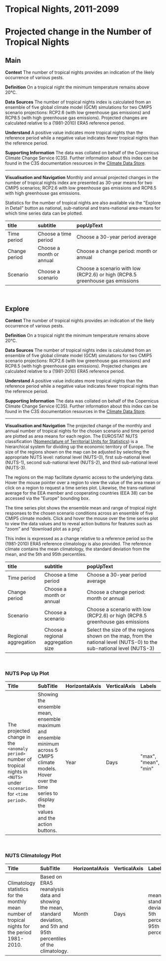 
Tropical Nights, 2011-2099
==========================

# Projected change in the Number of Tropical Nights

## Main


**Context**
The number of tropical nights provides an indication of the likely occurrence of various pests.

**Definition**
On a tropical night the minimum temperature remains above 20°C.

**Data Sources**
The number of tropical nights index is calculated from an ensemble of five global climate model (GCM) simulations for two CMIP5 scenario projections: RCP2.6 (with low greenhouse gas emissions) and RCP8.5 (with high greenhouse gas emissions). Projected changes are calculated relative to a (1981-2010) ERA5 reference period.

**Understand**
A positive value indicates more tropical nights than the reference period while a negative value indicates fewer tropical nights than the reference period.

**Supporting Information**
The data was collated on behalf of the Copernicus Climate Change Service (C3S).  Further information about this index can be found in the C3S documentation resources in the [Climate Data Store](https://cds.climate.copernicus.eu/cdsapp#!/dataset/sis-agroclimatic-indicators?tab=overview).

***

**Visualisation and Navigation**
Monthly and annual projected changes in the number of tropical nights index are presented as 30-year means for two CMIP5 scenarios; RCP2.6 with low greenhouse gas emissions and RCP8.5 with high greenhouse gas emissions.

Statistics for the number of tropical nights are also available via the "Explore in Detail" button as national, sub-national and trans-national area-means for which time series data can be plotted.  

|title|subtitle|popUpText|
| :--- | :--- | :--- |
|Time period|Choose a time period|Choose a 30-year period average|
|Change period|Choose a month or annual|Choose a change period: month or annual|
|Scenario|Choose a scenario|Choose a scenario with low (RCP2.6) or high (RCP8.5 greenhouse gas emissions|


<br />  

## Explore


**Context**
The number of tropical nights provides an indication of the likely occurrence of various pests.

**Definition**
On a tropical night the minimum temperature remains above 20°C.

**Data Sources**
The number of tropical nights index is calculated from an ensemble of five global climate model (GCM) simulations for two CMIP5 scenario projections: RCP2.6 (with low greenhouse gas emissions) and RCP8.5 (with high greenhouse gas emissions). Projected changes are calculated relative to a (1981-2010) ERA5 reference period.

**Understand**
A positive value indicates more tropical nights than the reference period while a negative value indicates fewer tropical nights than the reference period.

**Supporting Information**
The data was collated on behalf of the Copernicus Climate Change Service (C3S).  Further information about this index can be found in the C3S documentation resources in the [Climate Data Store](https://cds.climate.copernicus.eu/cdsapp#!/dataset/sis-agroclimatic-indicators?tab=overview).

***

**Visualisation and Navigation**
The projected change of the monthly and annual number of tropical nights for the chosen scenario and time period are plotted as area means for each region. The EUROSTAT NUTS classification ([Nomenclature of Territorial Units for Statistics](https://ec.europa.eu/eurostat/web/nuts/background)) is a hierarchical system for dividing up the economic territory of Europe. The size of the regions shown on the map can be adjusted by selecting the appropriate NUTS level: national level (NUTS-0), first sub-national level (NUTS-1), second sub-national level (NUTS-2), and third sub-national level (NUTS-3).

The regions on the map facilitate dynamic access to the underlying data. Hover the mouse pointer over a region to view the value of the area mean or click on a region to request a time series plot.  Likewise, the trans-national average for the EEA member and cooperating countries (EEA 38) can be accessed via the "Europe" bounding box.

The time series plot shows the ensemble mean and range of tropical night responses to the chosen scenario conditions across an ensemble of five CMIP5 climate models. Click and hover the mouse over the time series plot to view the data values and to reveal action buttons for features such as “zoom” and “download plot as a png”.

This index is expressed as a change relative to a reference period so the (1981-2010) ERA5 reference climatology is also provided. The reference climate contains the mean climatology, the standard deviation from the mean, and the 5th and 95th percentiles.  

|title|subtitle |popUpText|
| :--- | :--- | :--- |
|Time period|Choose a time period|Choose a 30-year period average|
|Change period|Choose a month or annual|Choose a change period: month or annual|
|Scenario|Choose a scenario|Choose a scenario with low (RCP2.6) or high (RCP8.5 greenhouse gas emissions|
|Regional aggregation|Choose a regional aggregation size|Select the size of the regions shown on the map, from the national level (NUTS-0) to the sub-national level (NUTS-3)|


<br />  

### NUTS Pop Up Plot

|Title|SubTitle|HorizontalAxis|VerticalAxis|Labels|
| :--- | :--- | :--- | :--- | :--- |
|The projected change in the `<anomaly period>` number of tropical nights in `<NUTS>` under `<scenario>` for `<time period>`.|Showing the ensemble mean, ensemble maximum and ensemble minimum across 5 CMIP5 climate models. Hover over the time series to display the values and the action buttons.|Year|Days|"max", "mean", "min"|


<br />  

### NUTS Climatology Plot

|Title|SubTitle|HorizontalAxis|VerticalAxis|Labels|
| :--- | :--- | :--- | :--- | :--- |
|Climatology statistics for the monthly mean number of tropical nights for the period 1981-2010.|Based on ERA5 reanalysis data and showing the mean, standard deviation, and 5th and 95th percentiles of the climatology.|Month|Days|mean and standard deviation, 5th percentile, 95th percentile|
